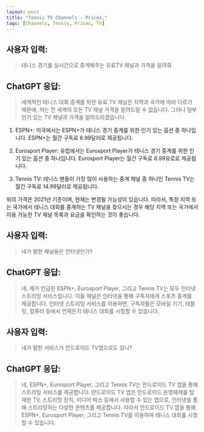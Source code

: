 ```yaml
---
layout: post
title: "Tennis TV Channels - Prices."
tags: [Channels, Tennis, Prices, TV]
---
```


## 사용자 입력:
> 테니스 경기를 실시간으로 중계해주는 유료TV 채널과  가격을 알려줘

## ChatGPT 응답:
> 세계적인 테니스 대회 중계를 위한 유료 TV 채널은 지역과 국가에 따라 다르기 때문에, 저는 전 세계의 모든 TV 채널 가격을 알려드릴 수 없습니다. 그러나 일부 인기 있는 TV 채널과 가격을 알려드리겠습니다.

1. ESPN+: 미국에서는 ESPN+가 테니스 경기 중계를 위한 인기 있는 옵션 중 하나입니다. ESPN+는 월간 구독료 6.99달러로 제공됩니다.

2. Eurosport Player: 유럽에서는 Eurosport Player가 테니스 경기 중계를 위한 인기 있는 옵션 중 하나입니다. Eurosport Player는 월간 구독료 6.99유로로 제공됩니다.

3. Tennis TV: 테니스 팬들이 가장 많이 사용하는 중계 채널 중 하나인 Tennis TV는 월간 구독료 14.99달러로 제공됩니다. 

위의 가격은 2021년 기준이며, 현재는 변경될 가능성이 있습니다. 따라서, 특정 지역 또는 국가에서 테니스 대회를 중계하는 TV 채널을 찾으시는 경우 해당 지역 또는 국가에서 이용 가능한 TV 채널 목록과 요금을 확인하는 것이 좋습니다.

## 사용자 입력:
> 네가 말한 채널들은 인터넷인가?

## ChatGPT 응답:
> 네, 제가 언급한 ESPN+, Eurosport Player, 그리고 Tennis TV는 모두 인터넷 스트리밍 서비스입니다. 이들 채널은 인터넷을 통해 구독자에게 스포츠 중계를 제공합니다. 인터넷 스트리밍 서비스를 이용하면, 구독자들은 모바일 기기, 태블릿, 컴퓨터 등에서 언제든지 테니스 대회를 시청할 수 있습니다.

## 사용자 입력:
> 네가 말한 서비스가 안드로이드 TV앱으로도 있니?

## ChatGPT 응답:
> 네, ESPN+, Eurosport Player, 그리고 Tennis TV는 안드로이드 TV 앱을 통해 스트리밍 서비스를 제공합니다. 안드로이드 TV 앱은 안드로이드 운영체제를 탑재한 TV, 스트리밍 장치, 미디어 박스 등에서 사용할 수 있는 앱으로, 인터넷을 통해 스트리밍하는 다양한 콘텐츠를 제공합니다. 따라서 안드로이드 TV 앱을 통해 ESPN+, Eurosport Player, 그리고 Tennis TV를 이용하여 테니스 대회를 시청할 수 있습니다.


